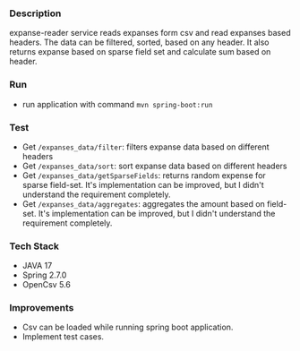 ### Description
expanse-reader service reads expanses form csv and read expanses based 
headers. The data can be filtered, sorted, based on any header.
It also returns expanse based on sparse field set and calculate sum 
based on header.

### Run 
* run application with command `mvn spring-boot:run`

### Test
* Get `/expanses_data/filter`: filters expanse data based on different headers
* Get  `/expanses_data/sort`: sort  expanse data based on different headers
* Get `/expanses_data/getSparseFields`: returns random expense for sparse field-set. It's implementation can be 
improved, but I didn't understand the requirement completely.
* Get `/expanses_data/aggregates`: aggregates the amount based on field-set. It's implementation can be
  improved, but I didn't understand the requirement completely.

### Tech Stack
* JAVA 17
* Spring 2.7.0
* OpenCsv 5.6

### Improvements
* Csv can be loaded while running spring boot application.
* Implement test cases.